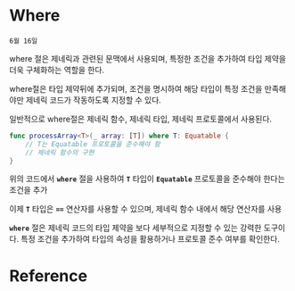 # Where

`6월 16일`

where 절은 제네릭과 관련된 문맥에서 사용되며, 특정한 조건을 추가하여 타입 제약을 더욱 구체화하는 역할을 한다.

where절은 타입 제약뒤에 추가되며, 조건을 명시하여 해당 타입이 특정 조건을 만족해야만 제네릭 코드가 작동하도록 지정할 수 있다.

일반적으로 where절은 제네릭 함수, 제네릭 타입, 제네릭 프로토콜에서 사용된다.

```swift
func processArray<T>(_ array: [T]) where T: Equatable {
    // T는 Equatable 프로토콜을 준수해야 함
    // 제네릭 함수의 구현
}
```

위의 코드에서 **`where`** 절을 사용하여 **`T`** 타입이 **`Equatable`** 프로토콜을 준수해야 한다는 조건을 추가

이제 **`T`** 타입은 **`==`** 연산자를 사용할 수 있으며, 제네릭 함수 내에서 해당 연산자를 사용

**`where`** 절은 제네릭 코드의 타입 제약을 보다 세부적으로 지정할 수 있는 강력한 도구이다. 특정 조건을 추가하여 타입의 속성을 활용하거나 프로토콜 준수 여부를 확인한다.

# Reference
